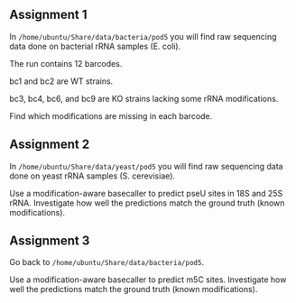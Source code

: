 ## Assignment 1

In ```/home/ubuntu/Share/data/bacteria/pod5``` you will find raw sequencing data done on bacterial rRNA samples (E. coli).

The run contains 12 barcodes.

bc1 and bc2 are WT strains.

bc3, bc4, bc6, and bc9 are KO strains lacking some rRNA modifications.

Find which modifications are missing in each barcode.

## Assignment 2

In ```/home/ubuntu/Share/data/yeast/pod5``` you will find raw sequencing data done on yeast rRNA samples (S. cerevisiae).

Use a modification-aware basecaller to predict pseU sites in 18S and 25S rRNA. Investigate how well the predictions match the ground truth (known modifications).

## Assignment 3

Go back to ```/home/ubuntu/Share/data/bacteria/pod5```.

Use a modification-aware basecaller to predict m5C sites. Investigate how well the predictions match the ground truth (known modifications).
